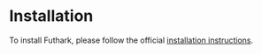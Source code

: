 # Installation

To install Futhark, please follow the official [installation instructions][instructions].

[instructions]: https://futhark.readthedocs.io/en/stable/installation.html

